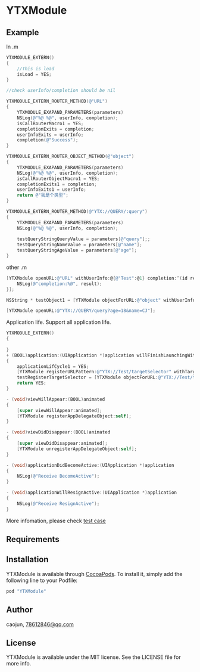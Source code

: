 # YTXModule

## Example
In .m
```objective-c
YTXMODULE_EXTERN()
{
    //This is load
    isLoad = YES;
}

//check userInfo/completion should be nil

YTXMODULE_EXTERN_ROUTER_METHOD(@"URL")
{
    YTXMODULE_EXAPAND_PARAMETERS(parameters)
    NSLog(@"%@ %@", userInfo, completion);
    isCallRouterMacro1 = YES;
    completionExits = completion;
    userInfoExits = userInfo;
    completion(@"Success");
}

YTXMODULE_EXTERN_ROUTER_OBJECT_METHOD(@"object")
{
    YTXMODULE_EXAPAND_PARAMETERS(parameters)
    NSLog(@"%@ %@", userInfo, completion);
    isCallRouterObjectMacro1 = YES;
    completionExits1 = completion;
    userInfoExits1 = userInfo;
    return @"我是个类型";
}

YTXMODULE_EXTERN_ROUTER_METHOD(@"YTX://QUERY/:query")
{
    YTXMODULE_EXAPAND_PARAMETERS(parameters)
    NSLog(@"%@ %@", userInfo, completion);
    
    testQueryStringQueryValue = parameters[@"query"];;
    testQueryStringNameValue = parameters[@"name"];
    testQueryStringAgeValue = parameters[@"age"];
}

```

other .m
```objective-c
[YTXModule openURL:@"URL" withUserInfo:@{@"Test":@1} completion:^(id result) {
    NSLog(@"completion:%@", result);
}];

NSString * testObject1 = [YTXModule objectForURL:@"object" withUserInfo:@{@"Test":@1}];

[YTXModule openURL:@"YTX://QUERY/query?age=18&name=CJ"];
```

Application life. Support all application life.
```objective-c
YTXMODULE_EXTERN()
{
    
}
+ (BOOL)application:(UIApplication *)application willFinishLaunchingWithOptions:(nullable NSDictionary *)launchOptions
{
    applicationLifCycle1 = YES;
    [YTXModule registerURLPattern:@"YTX://Test/targetSelector" withTarget:self withSelector:@selector(testRegisterTargetSelector)];
    testRegisterTargetSelector = [YTXModule objectForURL:@"YTX://Test/targetSelector"];
    return YES;
}
```

```objective-c
- (void)viewWillAppear:(BOOL)animated
{
    [super viewWillAppear:animated];
    [YTXModule registerAppDelegateObject:self];
}

- (void)viewDidDisappear:(BOOL)animated
{
    [super viewDidDisappear:animated];
    [YTXModule unregisterAppDelegateObject:self];
}

- (void)applicationDidBecomeActive:(UIApplication *)application
{
    NSLog(@"Receive BecomeActive");
}

- (void)applicationWillResignActive:(UIApplication *)application
{
    NSLog(@"Receive ResignActive");
}
```

More infomation, please check [test case](https://github.com/mdsb100/YTXModule/blob/master/Example/Tests/TestYTXModuleSpec.m)

## Requirements

## Installation

YTXModule is available through [CocoaPods](http://cocoapods.org). To install
it, simply add the following line to your Podfile:

```ruby
pod "YTXModule"
```

## Author

caojun, 78612846@qq.com

## License

YTXModule is available under the MIT license. See the LICENSE file for more info.
